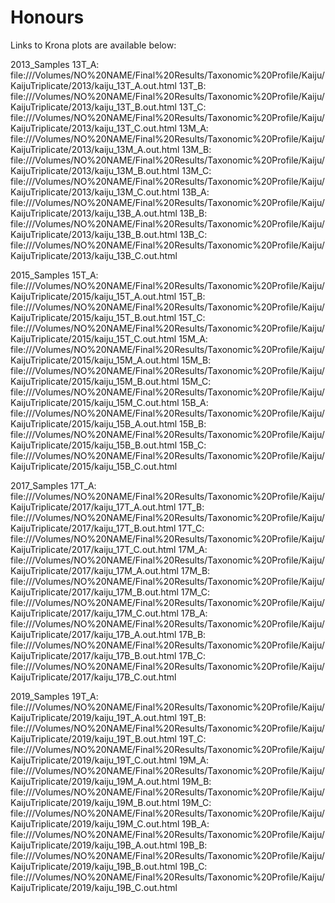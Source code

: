 # Honours
Links to Krona plots are available below:

2013_Samples
13T_A: file:///Volumes/NO%20NAME/Final%20Results/Taxonomic%20Profile/Kaiju/KaijuTriplicate/2013/kaiju_13T_A.out.html
13T_B: file:///Volumes/NO%20NAME/Final%20Results/Taxonomic%20Profile/Kaiju/KaijuTriplicate/2013/kaiju_13T_B.out.html
13T_C: file:///Volumes/NO%20NAME/Final%20Results/Taxonomic%20Profile/Kaiju/KaijuTriplicate/2013/kaiju_13T_C.out.html
13M_A: file:///Volumes/NO%20NAME/Final%20Results/Taxonomic%20Profile/Kaiju/KaijuTriplicate/2013/kaiju_13M_A.out.html
13M_B: file:///Volumes/NO%20NAME/Final%20Results/Taxonomic%20Profile/Kaiju/KaijuTriplicate/2013/kaiju_13M_B.out.html
13M_C: file:///Volumes/NO%20NAME/Final%20Results/Taxonomic%20Profile/Kaiju/KaijuTriplicate/2013/kaiju_13M_C.out.html
13B_A: file:///Volumes/NO%20NAME/Final%20Results/Taxonomic%20Profile/Kaiju/KaijuTriplicate/2013/kaiju_13B_A.out.html
13B_B: file:///Volumes/NO%20NAME/Final%20Results/Taxonomic%20Profile/Kaiju/KaijuTriplicate/2013/kaiju_13B_B.out.html
13B_C: file:///Volumes/NO%20NAME/Final%20Results/Taxonomic%20Profile/Kaiju/KaijuTriplicate/2013/kaiju_13B_C.out.html

2015_Samples
15T_A: file:///Volumes/NO%20NAME/Final%20Results/Taxonomic%20Profile/Kaiju/KaijuTriplicate/2015/kaiju_15T_A.out.html
15T_B: file:///Volumes/NO%20NAME/Final%20Results/Taxonomic%20Profile/Kaiju/KaijuTriplicate/2015/kaiju_15T_B.out.html
15T_C: file:///Volumes/NO%20NAME/Final%20Results/Taxonomic%20Profile/Kaiju/KaijuTriplicate/2015/kaiju_15T_C.out.html
15M_A: file:///Volumes/NO%20NAME/Final%20Results/Taxonomic%20Profile/Kaiju/KaijuTriplicate/2015/kaiju_15M_A.out.html
15M_B: file:///Volumes/NO%20NAME/Final%20Results/Taxonomic%20Profile/Kaiju/KaijuTriplicate/2015/kaiju_15M_B.out.html
15M_C: file:///Volumes/NO%20NAME/Final%20Results/Taxonomic%20Profile/Kaiju/KaijuTriplicate/2015/kaiju_15M_C.out.html
15B_A: file:///Volumes/NO%20NAME/Final%20Results/Taxonomic%20Profile/Kaiju/KaijuTriplicate/2015/kaiju_15B_A.out.html
15B_B: file:///Volumes/NO%20NAME/Final%20Results/Taxonomic%20Profile/Kaiju/KaijuTriplicate/2015/kaiju_15B_B.out.html
15B_C: file:///Volumes/NO%20NAME/Final%20Results/Taxonomic%20Profile/Kaiju/KaijuTriplicate/2015/kaiju_15B_C.out.html

2017_Samples
17T_A: file:///Volumes/NO%20NAME/Final%20Results/Taxonomic%20Profile/Kaiju/KaijuTriplicate/2017/kaiju_17T_A.out.html
17T_B: file:///Volumes/NO%20NAME/Final%20Results/Taxonomic%20Profile/Kaiju/KaijuTriplicate/2017/kaiju_17T_B.out.html
17T_C: file:///Volumes/NO%20NAME/Final%20Results/Taxonomic%20Profile/Kaiju/KaijuTriplicate/2017/kaiju_17T_C.out.html
17M_A: file:///Volumes/NO%20NAME/Final%20Results/Taxonomic%20Profile/Kaiju/KaijuTriplicate/2017/kaiju_17M_A.out.html
17M_B: file:///Volumes/NO%20NAME/Final%20Results/Taxonomic%20Profile/Kaiju/KaijuTriplicate/2017/kaiju_17M_B.out.html
17M_C: file:///Volumes/NO%20NAME/Final%20Results/Taxonomic%20Profile/Kaiju/KaijuTriplicate/2017/kaiju_17M_C.out.html
17B_A: file:///Volumes/NO%20NAME/Final%20Results/Taxonomic%20Profile/Kaiju/KaijuTriplicate/2017/kaiju_17B_A.out.html
17B_B: file:///Volumes/NO%20NAME/Final%20Results/Taxonomic%20Profile/Kaiju/KaijuTriplicate/2017/kaiju_17B_B.out.html
17B_C: file:///Volumes/NO%20NAME/Final%20Results/Taxonomic%20Profile/Kaiju/KaijuTriplicate/2017/kaiju_17B_C.out.html

2019_Samples
19T_A: file:///Volumes/NO%20NAME/Final%20Results/Taxonomic%20Profile/Kaiju/KaijuTriplicate/2019/kaiju_19T_A.out.html
19T_B: file:///Volumes/NO%20NAME/Final%20Results/Taxonomic%20Profile/Kaiju/KaijuTriplicate/2019/kaiju_19T_B.out.html
19T_C: file:///Volumes/NO%20NAME/Final%20Results/Taxonomic%20Profile/Kaiju/KaijuTriplicate/2019/kaiju_19T_C.out.html
19M_A: file:///Volumes/NO%20NAME/Final%20Results/Taxonomic%20Profile/Kaiju/KaijuTriplicate/2019/kaiju_19M_A.out.html
19M_B: file:///Volumes/NO%20NAME/Final%20Results/Taxonomic%20Profile/Kaiju/KaijuTriplicate/2019/kaiju_19M_B.out.html
19M_C: file:///Volumes/NO%20NAME/Final%20Results/Taxonomic%20Profile/Kaiju/KaijuTriplicate/2019/kaiju_19M_C.out.html
19B_A: file:///Volumes/NO%20NAME/Final%20Results/Taxonomic%20Profile/Kaiju/KaijuTriplicate/2019/kaiju_19B_A.out.html
19B_B: file:///Volumes/NO%20NAME/Final%20Results/Taxonomic%20Profile/Kaiju/KaijuTriplicate/2019/kaiju_19B_B.out.html
19B_C: file:///Volumes/NO%20NAME/Final%20Results/Taxonomic%20Profile/Kaiju/KaijuTriplicate/2019/kaiju_19B_C.out.html
